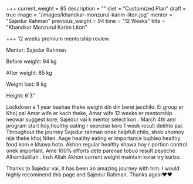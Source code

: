 +++
current_weight = 85
description = ""
diet = "Customized Plan"
draft = true
image = "/images/khandkar-monzurul-karim-liton.jpg"
mentor = "Sajedur Rahman"
previous_weight = 94
time = "12 Weeks"
title = "Khandkar Monzurul Karim Liton"

+++
12 weeks premium mentorship review

Mentor: Sajedur Rahman

Before weight: 94 kg

After weight: 85 kg

Weight lost: 9 kg

Height: 6’3”

Lockdown e 1 year bashae theke weight din din berei jacchilo. Ei group er Khoj pai Amar wife er kach theke, Amar wife 12 weeks er mentorship neowar suggest kore, Sajedur vai k mentor select kori . March 4th amr program start hoy,healthy eating r exercise kore 1 week result dekhte pai. Throughout the journey Sajedur rahman onek helpfull chilo, shob shomoy nije theke khoj Niten. Aage healthy eating er importance bujhleo healthy food kom e khawa hoto. Akhon regular healthy khawa hoy r portion control onek important. Ame 100% efforts dete parenae tobuo result peyeche Alhamdulillah . Insh Allah Akhon current weight maintain korar try korbo.

Thanks to Sajedur vai, It has been an amazing journey with him. I would highly recommend this page and Sajedur Rahman. Thanks again❤️❤️